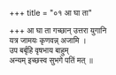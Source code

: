 +++
title = "०१ आ घा ता"

+++
आ घा ता गच्छान् उत्तरा युगानि  
यत्र जामयः कृणवन्न् अजामि ।  
उप बर्बृहि वृषभाय बाहुम्  
अन्यम् इच्छस्व सुभगे पतिं मत् ॥
